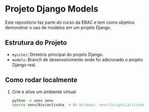 # Projeto Django Models

Este repositório faz parte do curso da EBAC e tem como objetivo demonstrar o uso de modelos em um projeto Django.

## Estrutura do Projeto

- `mysite/`: Diretório principal do projeto Django.
- `models`: Branch de desenvolvimento onde foi adicionado o projeto Django real.

## Como rodar localmente

1. Crie e ative um ambiente virtual:
   ```bash
   python -m venv venv
   source venv/bin/activate  # No Windows: venv\Scripts\activate
